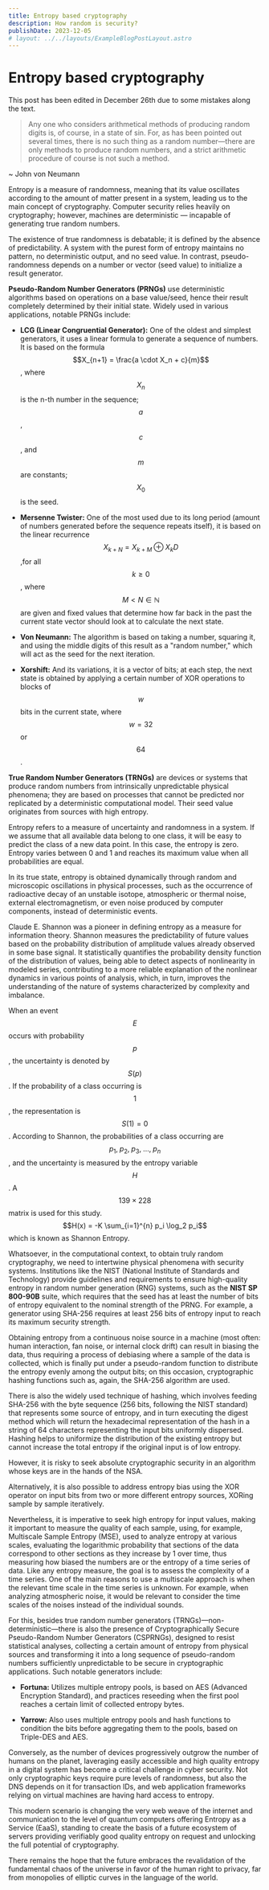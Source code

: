```yaml
---
title: Entropy based cryptography
description: How random is security?
publishDate: 2023-12-05
# layout: ../../layouts/ExampleBlogPostLayout.astro
---
```


# Entropy based cryptography

This post has been edited in December 26th due to some mistakes along the text.

> Any one who considers arithmetical methods of producing random digits is, of course, in a state of sin. For, as has been pointed out several times, there is no such thing as a random number—there are only methods to produce random numbers, and a strict arithmetic procedure of course is not such a method.

~ John von Neumann

Entropy is a measure of randomness, meaning that its value oscillates according to the amount of matter present in a system, leading us to the main concept of cryptography. Computer security relies heavily on cryptography; however, machines are deterministic — incapable of generating true random numbers.

The existence of true randomness is debatable; it is defined by the absence of predictability. A system with the purest form of entropy maintains no pattern, no deterministic output, and no seed value. In contrast, pseudo-randomness depends on a number or vector (seed value) to initialize a result generator.

**Pseudo-Random Number Generators (PRNGs)** use deterministic algorithms based on operations on a base value/seed, hence their result completely determined by their initial state. Widely used in various applications, notable PRNGs include:

* **LCG (Linear Congruential Generator):** One of the oldest and simplest generators, it uses a linear formula to generate a sequence of numbers. It is based on the formula $$X_{n+1} = \frac{a \cdot X_n + c}{m}$$, where $$X_n$$ is the n-th number in the sequence; $$a$$, $$c$$, and $$m$$ are constants; $$X_0$$ is the seed.

* **Mersenne Twister:** One of the most used due to its long period (amount of numbers generated before the sequence repeats itself), it is based on the linear recurrence $$X_{k+N} = X_{k+M} \oplus X_{k}D$$,for all $$k \geq 0$$, where $$M < N \in \mathbb{N}$$ are given and fixed values that determine how far back in the past the current state vector should look at to calculate the next state.

* **Von Neumann:** The algorithm is based on taking a number, squaring it, and using the middle digits of this result as a "random number," which will act as the seed for the next iteration.

* **Xorshift:** And its variations, it is a vector of bits; at each step, the next state is obtained by applying a certain number of XOR operations to blocks of $$w$$ bits in the current state, where $$w = 32$$ or $$64$$.

**True Random Number Generators (TRNGs)** are devices or systems that produce random numbers from intrinsically unpredictable physical phenomena; they are based on processes that cannot be predicted nor replicated by a deterministic computational model. Their seed value originates from sources with high entropy.

Entropy refers to a measure of uncertainty and randomness in a system. If we assume that all available data belong to one class, it will be easy to predict the class of a new data point. In this case, the entropy is zero. Entropy varies between 0 and 1 and reaches its maximum value when all probabilities are equal.

In its true state, entropy is obtained dynamically through random and microscopic oscillations in physical processes, such as the occurrence of radioactive decay of an unstable isotope, atmospheric or thermal noise, external electromagnetism, or even noise produced by computer components, instead of deterministic events.

Claude E. Shannon was a pioneer in defining entropy as a measure for information theory. Shannon measures the predictability of future values based on the probability distribution of amplitude values already observed in some base signal. It statistically quantifies the probability density function of the distribution of values, being able to detect aspects of nonlinearity in modeled series, contributing to a more reliable explanation of the nonlinear dynamics in various points of analysis, which, in turn, improves the understanding of the nature of systems characterized by complexity and imbalance.

When an event $$E$$ occurs with probability $$p$$, the uncertainty is denoted by $$S(p)$$. If the probability of a class occurring is $$1$$, the representation is $$S(1)=0$$. According to Shannon, the probabilities of a class occurring are $$p_1, \; p_2, \; p_3, \; \dotsc, \; p_n$$, and the uncertainty is measured by the entropy variable $$H$$. A $$139 \times 228$$ matrix is used for this study.
$$H(x) = -K \sum_{i=1}^{n} p_i \log_2 p_i$$
which is known as Shannon Entropy.

Whatsoever, in the computational context, to obtain truly random cryptography, we need to intertwine physical phenomena with security systems. Institutions like the NIST (National Institute of Standards and Technology) provide guidelines and requirements to ensure high-quality entropy in random number generation (RNG) systems, such as the **NIST SP 800-90B** suite, which requires that the seed has at least the number of bits of entropy equivalent to the nominal strength of the PRNG. For example, a generator using SHA-256 requires at least 256 bits of entropy input to reach its maximum security strength.

Obtaining entropy from a continuous noise source in a machine (most often: human interaction, fan noise, or internal clock drift) can result in biasing the data, thus requiring a process of debiasing where a sample of the data is collected, which is finally put under a pseudo-random function to distribute the entropy evenly among the output bits; on this occasion, cryptographic hashing functions such as, again, the SHA-256 algorithm are used.

There is also the widely used technique of hashing, which involves feeding SHA-256 with the byte sequence (256 bits, following the NIST standard) that represents some source of entropy, and in turn executing the digest method which will return the hexadecimal representation of the hash in a string of 64 characters representing the input bits uniformly dispersed. Hashing helps to uniformize the distribution of the existing entropy but cannot increase the total entropy if the original input is of low entropy.

However, it is risky to seek absolute cryptographic security in an algorithm whose keys are in the hands of the NSA.

Alternatively, it is also possible to address entropy bias using the XOR operator on input bits from two or more different entropy sources, XORing sample by sample iteratively.

Nevertheless, it is imperative to seek high entropy for input values, making it important to measure the quality of each sample, using, for example, Multiscale Sample Entropy (MSE), used to analyze entropy at various scales, evaluating the logarithmic probability that sections of the data correspond to other sections as they increase by 1 over time, thus measuring how biased the numbers are or the entropy of a time series of data. Like any entropy measure, the goal is to assess the complexity of a time series. One of the main reasons to use a multiscale approach is when the relevant time scale in the time series is unknown. For example, when analyzing atmospheric noise, it would be relevant to consider the time scales of the noises instead of the individual sounds.

For this, besides true random number generators (TRNGs)—non-deterministic—there is also the presence of Cryptographically Secure Pseudo-Random Number Generators (CSPRNGs), designed to resist statistical analyses, collecting a certain amount of entropy from physical sources and transforming it into a long sequence of pseudo-random numbers sufficiently unpredictable to be secure in cryptographic applications. Such notable generators include:

* **Fortuna:** Utilizes multiple entropy pools, is based on AES (Advanced Encryption Standard), and practices reseeding when the first pool reaches a certain limit of collected entropy bytes.

* **Yarrow:** Also uses multiple entropy pools and hash functions to condition the bits before aggregating them to the pools, based on Triple-DES and AES.

Conversely, as the number of devices progressively outgrow the number of humans on the planet, laveraging easily accessible and high quality entropy in a digital system has become a critical challenge in cyber security. Not only cryptographic keys require pure levels of randomness, but also the DNS depends on it for transaction IDs, and web application frameworks relying on virtual machines are having hard access to entropy.

This modern scenario is changing the very web weave of the internet and communication to the level of quantum computers offering Entropy as a Service (EaaS), standing to create the basis of a future ecosystem of servers providing verifiably good quality entropy on request and unlocking the full potential of cryptography.

There remains the hope that the future embraces the revalidation of the fundamental chaos of the universe in favor of the human right to privacy, far from monopolies of elliptic curves in the language of the world.
